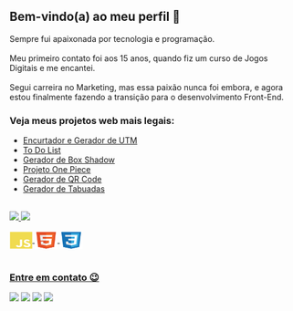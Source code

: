 ## Bem-vindo(a) ao meu perfil 🥰

<p>Sempre fui apaixonada por tecnologia e programação. <br><br>Meu primeiro contato foi aos 15 anos, quando fiz um curso de Jogos Digitais e me encantei. <br><br>Segui carreira no Marketing, mas essa paixão nunca foi embora, e agora estou finalmente fazendo a transição para o desenvolvimento Front-End.</p>


### Veja meus projetos web mais legais:
<ul>
<li><a href="https://jaynegomes.github.io/url-shortener" target="_blank"> Encurtador e Gerador de UTM</a></li>
<li><a href="https://jaynegomes.github.io/to-do-list" target="_blank">To Do List</a></li>
 <li><a href="https://jaynegomes.github.io/box-shadow-generator" target="_blank">Gerador de Box Shadow</a></li>
<li><a href="https://jaynegomes.github.io/projeto-one-piece" target="_blank">Projeto One Piece</a></li>
<li><a href="https://jaynegomes.github.io/qrcode-generator" target="_blank">Gerador de QR Code</a></li>
<li><a href="https://jaynegomes.github.io/tabuada" target="_blank">Gerador de Tabuadas</a></li>
</ul>
<br>


 <div>
   <a href="https://github.com/jaynegomes">
   <img height="180em" src="https://github-readme-stats.vercel.app/api?username=jaynegomes&show_icons=true&theme=midnight-purple&include_all_commits=true&count_private=true"/>
   <img height="180em" src="https://github-readme-stats.vercel.app/api/top-langs/?username=jaynegomes&layout=compact&langs_count=6&theme=midnight-purple"/>
</div>
    
<div style="display: inline_block"><br>
  <img align="center" alt="Js" height="30" width="40" src="https://raw.githubusercontent.com/devicons/devicon/master/icons/javascript/javascript-plain.svg">
  <img align="center" alt="HTML" height="30" width="40" src="https://raw.githubusercontent.com/devicons/devicon/master/icons/html5/html5-original.svg">
  <img align="center" alt="CSS" height="30" width="40" src="https://raw.githubusercontent.com/devicons/devicon/master/icons/css3/css3-original.svg">
</div>
 
<br>
 
### Entre em contato 😉
 
<div> 
  <a href="https://www.instagram.com/jaay_gomes" target="_blank"><img src="https://img.shields.io/badge/-Instagram-%23E4405F?style=for-the-badge&logo=instagram&logoColor=white" target="_blank"></a>
  <a href = "mailto:jaygmorais@gmail.com"><img src="https://img.shields.io/badge/-Gmail-%23333?style=for-the-badge&logo=gmail&logoColor=white" target="_blank"></a>
  <a href="https://www.linkedin.com/in/jayne-gomes/" target="_blank"><img src="https://img.shields.io/badge/-LinkedIn-%230077B5?style=for-the-badge&logo=linkedin&logoColor=white" target="_blank"></a>
  <a href="https://wa.me/5531989903719" target="_blank"><img src="https://img.shields.io/badge/WhatsApp-25D366?style=for-the-badge&logo=whatsapp&logoColor=white" target="_blank"></a>
  
</div>
